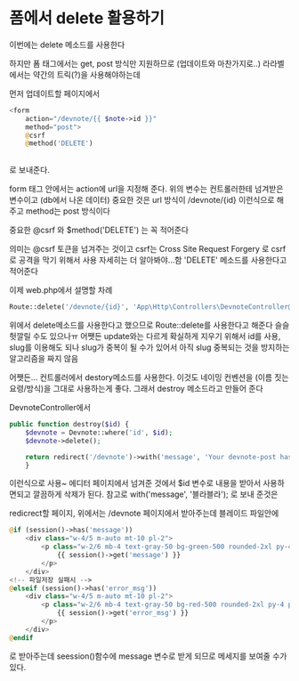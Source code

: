 # 폼에서 delete 활용하기

이번에는 delete 메소드를 사용한다

하지만 폼 태그에서는 get, post 방식만 지원하므로 (업데이트와 마찬가지로..)
라라벨에서는 약간의 트릭(?)을 사용해야하는데 

먼저 업데이트할 페이지에서 

```php
<form
    action="/devnote/{{ $note->id }}"
    method="post">
    @csrf
    @method('DELETE')
    
```
로 보내준다. 

form 태그 안에서는 action에 url을 지정해 준다. 위의 변수는 컨트롤러한테 넘겨받은 변수이고 (db에서 나온 데이터)
중요한 것은 url 방식이 /devnote/{id} 이런식으로 해주고 
method는 post 방식이다

중요한 @csrf 와 $method('DELETE') 는 꼭 적어준다

의미는 @csrf 토큰을 넘겨주는 것이고 csrf는 Cross Site Request Forgery 로 csrf로 공격을 막기 위해서 사용
자세히는 더 알아봐야...함
'DELETE' 메소드를 사용한다고 적어준다

이제 web.php에서 설명할 차례
```php
Route::delete('/devnote/{id}', 'App\Http\Controllers\DevnoteController@destroy'); //delete (delete 메소드)
```
위에서 delete메소드를 사용한다고 했으므로 Route::delete를 사용한다고 해준다
슬슬 헛깔릴 수도 있으나ㅠ 어쨋든 update와는 다르게 확실하게 지우기 위해서 id를 사용, slug를 이용해도 되나
slug가 중복이 될 수가 있어서 아직 slug 중복되는 것을 방지하는 알고리즘을 짜지 않음

어쨋든... 컨트롤러에서 destory메소드를 사용한다. 
이것도 네이밍 컨벤션을 (이름 짓는 요령/방식)을 그대로 사용하는게 좋다. 그래서 destroy 메소드라고 만들어 준다

DevnoteController에서 
```php
public function destroy($id) {
    $devnote = Devnote::where('id', $id);
    $devnote->delete();

    return redirect('/devnote')->with('message', 'Your devnote-post has been deleted!');
    }

```

이런식으로 사용~ 에디터 페이지에서 넘겨준 것에서 $id 변수로 내용을 받아서 사용하면되고 깔끔하게 삭제가 된다.
참고로 with('message', '블라블라'); 로 보내 준것은

redicrect할 페이지, 위에서는 /devnote 페이지에서 받아주는데 블레이드 파일안에 
```php
@if (session()->has('message'))
    <div class="w-4/5 m-auto mt-10 pl-2">
        <p class="w-2/6 mb-4 text-gray-50 bg-green-500 rounded-2xl py-4 pl-2">
            {{ session()->get('message') }}
        </p>
    </div>
<!-- 파일저장 실패시 -->
@elseif (session()->has('error_msg'))
    <div class="w-4/5 m-auto mt-10 pl-2">
        <p class="w-2/6 mb-4 text-gray-50 bg-red-500 rounded-2xl py-4 pl-2">
            {{ session()->get('error_msg') }}
        </p>
    </div>
@endif
```
로 받아주는데 seession()함수에 message 변수로 받게 되므로 메세지를 보여줄 수가 있다. 



